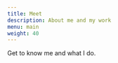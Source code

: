 ```yaml
---
title: Meet
description: About me and my work
menu: main
weight: 40
---
```


Get to know me and what I do.
